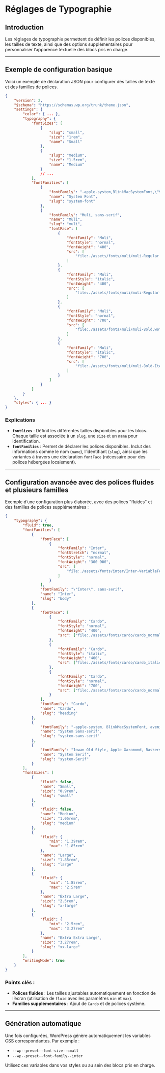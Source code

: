 # Réglages de Typographie

## Introduction

Les réglages de typographie permettent de définir les polices disponibles, les tailles de texte, ainsi que des options supplémentaires pour personnaliser l’apparence textuelle des blocs pris en charge.

---

## Exemple de configuration basique

Voici un exemple de déclaration JSON pour configurer des tailles de texte et des familles de polices.

```json
{
    "version": 2,
    "$schema": "https://schemas.wp.org/trunk/theme.json",
    "settings": {
        "color": { ... },
        "typography": {
            "fontSizes": [
                {
                    "slug": "small",
                    "size": "1rem",
                    "name": "Small"
                },
                {
                    "slug": "medium",
                    "size": "1.5rem",
                    "name": "Medium"
                }
                // ...
            ],
            "fontFamilies": [
                {
                    "fontFamily": "-apple-system,BlinkMacSystemFont,\"Segoe UI\",Roboto,Oxygen-Sans,Ubuntu,Cantarell,\"Helvetica Neue\",sans-serif",
                    "name": "System Font",
                    "slug": "system-font"
                },
                {
                    "fontFamily": "Muli, sans-serif",
                    "name": "Muli",
                    "slug": "muli",
                    "fontFace": [
                        {
                            "fontFamily": "Muli",
                            "fontStyle": "normal",
                            "fontWeight": "400",
                            "src": [
                                "file:./assets/fonts/muli/muli-Regular.woff2"
                            ]
                        },
                        {
                            "fontFamily": "Muli",
                            "fontStyle": "italic",
                            "fontWeight": "400",
                            "src": [
                                "file:./assets/fonts/muli/muli-Regular-Italic.woff2"
                            ]
                        },
                        {
                            "fontFamily": "Muli",
                            "fontStyle": "normal",
                            "fontWeight": "700",
                            "src": [
                                "file:./assets/fonts/muli/muli-Bold.woff2"
                            ]
                        },
                        {
                            "fontFamily": "Muli",
                            "fontStyle": "italic",
                            "fontWeight": "700",
                            "src": [
                                "file:./assets/fonts/muli/muli-Bold-Italic.woff2"
                            ]
                        }
                    ]
                }
            ]
        }
    },
    "styles": { ... }
}
```

### Explications
- **`fontSizes`** : Définit les différentes tailles disponibles pour les blocs. Chaque taille est associée à un `slug`, une `size` et un `name` pour identification.
- **`fontFamilies`** : Permet de déclarer les polices disponibles. Inclut des informations comme le nom (`name`), l’identifiant (`slug`), ainsi que les variantes à travers une déclaration `fontFace` (nécessaire pour des polices hébergées localement).

---

## Configuration avancée avec des polices fluides et plusieurs familles

Exemple d’une configuration plus élaborée, avec des polices "fluides" et des familles de polices supplémentaires :

```json
{
    "typography": {
        "fluid": true,
        "fontFamilies": [
            {
                "fontFace": [
                    {
                        "fontFamily": "Inter",
                        "fontStretch": "normal",
                        "fontStyle": "normal",
                        "fontWeight": "300 900",
                        "src": [
                            "file:./assets/fonts/inter/Inter-VariableFont_slnt,wght.woff2"
                        ]
                    }
                ],
                "fontFamily": "\"Inter\", sans-serif",
                "name": "Inter",
                "slug": "body"
            },
            {
                "fontFace": [
                    {
                        "fontFamily": "Cardo",
                        "fontStyle": "normal",
                        "fontWeight": "400",
                        "src": ["file:./assets/fonts/cardo/cardo_normal_400.woff2"]
                    },
                    {
                        "fontFamily": "Cardo",
                        "fontStyle": "italic",
                        "fontWeight": "400",
                        "src": ["file:./assets/fonts/cardo/cardo_italic_400.woff2"]
                    },
                    {
                        "fontFamily": "Cardo",
                        "fontStyle": "normal",
                        "fontWeight": "700",
                        "src": ["file:./assets/fonts/cardo/cardo_normal_700.woff2"]
                    }
                ],
                "fontFamily": "Cardo",
                "name": "Cardo",
                "slug": "heading"
            },
            {
                "fontFamily": "-apple-system, BlinkMacSystemFont, avenir next, avenir, segoe ui, helvetica neue, helvetica, Cantarell, Ubuntu, roboto, noto, arial, sans-serif",
                "name": "System Sans-serif",
                "slug": "system-sans-serif"
            },
            {
                "fontFamily": "Iowan Old Style, Apple Garamond, Baskerville, Times New Roman, Droid Serif, Times, Source Serif Pro, serif, Apple Color Emoji, Segoe UI Emoji, Segoe UI Symbol",
                "name": "System Serif",
                "slug": "system-Serif"
            }
        ],
        "fontSizes": [
            {
                "fluid": false,
                "name": "Small",
                "size": "0.9rem",
                "slug": "small"
            },
            {
                "fluid": false,
                "name": "Medium",
                "size": "1.05rem",
                "slug": "medium"
            },
            {
                "fluid": {
                    "min": "1.39rem",
                    "max": "1.85rem"
                },
                "name": "Large",
                "size": "1.85rem",
                "slug": "large"
            },
            {
                "fluid": {
                    "min": "1.85rem",
                    "max": "2.5rem"
                },
                "name": "Extra Large",
                "size": "2.5rem",
                "slug": "x-large"
            },
            {
                "fluid": {
                    "min": "2.5rem",
                    "max": "3.27rem"
                },
                "name": "Extra Extra Large",
                "size": "3.27rem",
                "slug": "xx-large"
            }
        ],
        "writingMode": true
    }
}
```

### Points clés :
- **Polices fluides** : Les tailles ajustables automatiquement en fonction de l’écran (utilisation de `fluid` avec les paramètres `min` et `max`).
- **Families supplémentaires** : Ajout de `Cardo` et de polices système.

---

## Génération automatique

Une fois configurées, WordPress génère automatiquement les variables CSS correspondantes. Par exemple :
- `--wp--preset--font-size--small`
- `--wp--preset--font-family--inter`

Utilisez ces variables dans vos styles ou au sein des blocs pris en charge.
